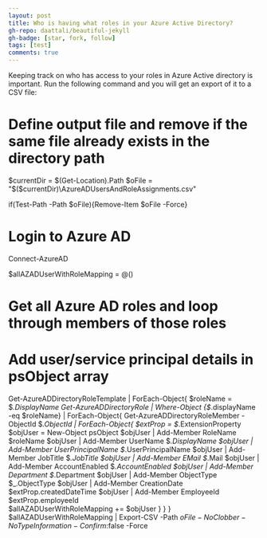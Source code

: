 ```yaml
---
layout: post
title: Who is having what roles in your Azure Active Directory?
gh-repo: daattali/beautiful-jekyll
gh-badge: [star, fork, follow]
tags: [test]
comments: true
---
```


Keeping track on who has access to your roles in Azure Active directory is important. 
Run the following command and you will get an export of it to a CSV file:

# Define output file and remove if the same file already exists in the directory path
$currentDir = $(Get-Location).Path
$oFile = "$($currentDir)\AzureADUsersAndRoleAssignments.csv"

if(Test-Path -Path $oFile){Remove-Item $oFile -Force}

# Login to Azure AD
Connect-AzureAD

$allAZADUserWithRoleMapping = @()

# Get all Azure AD roles and loop through members of those roles
# Add user/service principal details in psObject array
Get-AzureADDirectoryRoleTemplate | ForEach-Object{
    $roleName = $_.DisplayName
    Get-AzureADDirectoryRole | Where-Object {$_.displayName -eq $roleName} | ForEach-Object{
        Get-AzureADDirectoryRoleMember -ObjectId $_.ObjectId | ForEach-Object{
            $extProp = $_.ExtensionProperty
            $objUser = New-Object psObject
            $objUser | Add-Member RoleName  $roleName
            $objUser | Add-Member UserName $_.DisplayName
            $objUser | Add-Member UserPrincipalName $_.UserPrincipalName
            $objUser | Add-Member JobTitle $_.JobTitle
            $objUser | Add-Member EMail $_.Mail
            $objUser | Add-Member AccountEnabled $_.AccountEnabled
            $objUser | Add-Member Department $_.Department
            $objUser | Add-Member ObjectType $_.ObjectType
            $objUser | Add-Member CreationDate $extProp.createdDateTime
            $objUser | Add-Member EmployeeId  $extProp.employeeId  
            $allAZADUserWithRoleMapping += $objUser
        }
    }
}
$allAZADUserWithRoleMapping | Export-CSV -Path $oFile -NoClobber -NoTypeInformation -Confirm:$false -Force